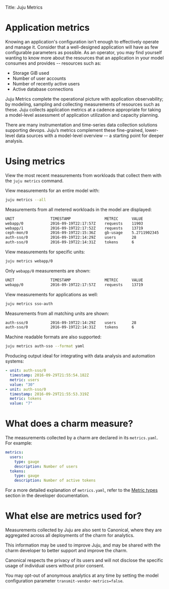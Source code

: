 Title: Juju Metrics

# Application metrics

Knowing an application's configuration isn’t enough to effectively operate and
manage it. Consider that a well-designed application will have as few
configurable parameters as possible. As an operator, you may find yourself
wanting to know more about the resources that an application in your model
consumes and provides -- resources such as:

- Storage GiB used
- Number of user accounts
- Number of recently active users
- Active database connections

Juju Metrics complete the operational picture with application observability;
by modeling, sampling and collecting measurements of resources such as these.
Juju collects application metrics at a cadence appropriate for taking a
model-level assessment of application utilization and capacity planning.

There are many instrumentation and time-series data collection solutions
supporting devops. Juju’s metrics complement these fine-grained, lower-level
data sources with a model-level overview -- a starting point for deeper
analysis.

# Using metrics

View the most recent measurements from workloads that collect them with the
`juju metrics` command.

View measurements for an entire model with:

```bash
juju metrics --all
```

Measurements from all metered workloads in the model are displayed:

```bash
UNIT				TIMESTAMP				METRIC		VALUE
webapp/0			2016-09-19T22:17:57Z	requests	11903
webapp/1			2016-09-19T22:17:52Z	requests	13719
ceph-mon/0			2016-09-19T22:15:36Z	gb-usage	5.2711902345
auth-sso/0			2016-09-19T22:14:29Z	users		28
auth-sso/0			2016-09-19T22:14:31Z	tokens		6
```

View measurements for specific units:

```bash
juju metrics webapp/0
```

Only `webapp/0` measurements are shown:

```bash
UNIT				TIMESTAMP				METRIC		VALUE
webapp/0			2016-09-19T22:17:57Z	requests	13719
```

View measurements for applications as well:

```bash
juju metrics sso-auth
```

Measurements from all matching units are shown:

```bash
auth-sso/0			2016-09-19T22:14:29Z	users		28
auth-sso/0			2016-09-19T22:14:31Z	tokens		6
```

Machine readable formats are also supported:

```bash
juju metrics auth-sso --format yaml
```

Producing output ideal for integrating with data analysis and automation systems:

```yaml
- unit: auth-sso/0
  timestamp: 2016-09-29T21:55:54.182Z
  metric: users
  value: "30"
- unit: auth-sso/0
  timestamp: 2016-09-29T21:55:53.319Z
  metric: tokens
  value: "7"
```

# What does a charm measure?

The measurements collected by a charm are declared in its `metrics.yaml`. For
example:

```yaml
metrics:
  users:
    type: gauge
    description: Number of users
  tokens:
    type: gauge
    description: Number of active tokens
```

For a more detailed explanation of `metrics.yaml`, refer to the
[Metric types](./developer-metrics.html#metric-types) section in the developer
documentation.

# What else are metrics used for?

Measurements collected by Juju are also sent to Canonical, where they are
aggregated across all deployments of the charm for analytics.

This information may be used to improve Juju, and may be shared with the charm
developer to better support and improve the charm.

Canonical respects the privacy of its users and will not disclose the specific
usage of individual users without prior consent.

You may opt-out of anonymous analytics at any time by setting the model
configuration parameter `transmit-vendor-metrics=false`.
